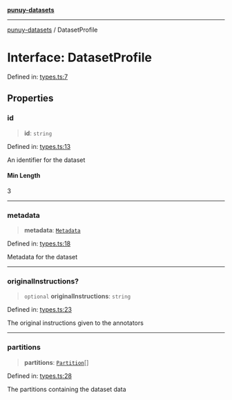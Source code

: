 [**punuy-datasets**](../README.md)

***

[punuy-datasets](../README.md) / DatasetProfile

# Interface: DatasetProfile

Defined in: [types.ts:7](https://github.com/andrefs/punuy-datasets/blob/d28c5f2b06a957b4158d4608c14b86af1672c6ac/src/lib/types.ts#L7)

## Properties

### id

> **id**: `string`

Defined in: [types.ts:13](https://github.com/andrefs/punuy-datasets/blob/d28c5f2b06a957b4158d4608c14b86af1672c6ac/src/lib/types.ts#L13)

An identifier for the dataset

#### Min Length

3

***

### metadata

> **metadata**: [`Metadata`](Metadata.md)

Defined in: [types.ts:18](https://github.com/andrefs/punuy-datasets/blob/d28c5f2b06a957b4158d4608c14b86af1672c6ac/src/lib/types.ts#L18)

Metadata for the dataset

***

### originalInstructions?

> `optional` **originalInstructions**: `string`

Defined in: [types.ts:23](https://github.com/andrefs/punuy-datasets/blob/d28c5f2b06a957b4158d4608c14b86af1672c6ac/src/lib/types.ts#L23)

The original instructions given to the annotators

***

### partitions

> **partitions**: [`Partition`](Partition.md)[]

Defined in: [types.ts:28](https://github.com/andrefs/punuy-datasets/blob/d28c5f2b06a957b4158d4608c14b86af1672c6ac/src/lib/types.ts#L28)

The partitions containing the dataset data
